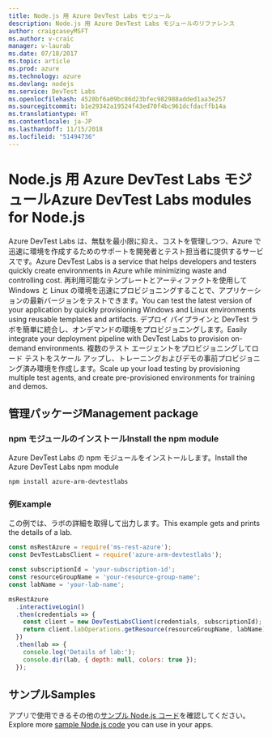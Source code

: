 ```yaml
---
title: Node.js 用 Azure DevTest Labs モジュール
description: Node.js 用 Azure DevTest Labs モジュールのリファレンス
author: craigcaseyMSFT
ms.author: v-craic
manager: v-laurab
ms.date: 07/18/2017
ms.topic: article
ms.prod: azure
ms.technology: azure
ms.devlang: nodejs
ms.service: DevTest Labs
ms.openlocfilehash: 4528bf6a09bc86d23bfec982988added1aa3e257
ms.sourcegitcommit: b1e29342a19524f43ed70f4bc961dcfdacffb14a
ms.translationtype: HT
ms.contentlocale: ja-JP
ms.lasthandoff: 11/15/2018
ms.locfileid: "51494736"
---
```

# <a name="azure-devtest-labs-modules-for-nodejs"></a><span data-ttu-id="6cb89-103">Node.js 用 Azure DevTest Labs モジュール</span><span class="sxs-lookup"><span data-stu-id="6cb89-103">Azure DevTest Labs modules for Node.js</span></span>

<span data-ttu-id="6cb89-104">Azure DevTest Labs は、無駄を最小限に抑え、コストを管理しつつ、Azure で迅速に環境を作成するためのサポートを開発者とテスト担当者に提供するサービスです。</span><span class="sxs-lookup"><span data-stu-id="6cb89-104">Azure DevTest Labs is a service that helps developers and testers quickly create environments in Azure while minimizing waste and controlling cost.</span></span> <span data-ttu-id="6cb89-105">再利用可能なテンプレートとアーティファクトを使用して Windows と Linux の環境を迅速にプロビジョニングすることで、アプリケーションの最新バージョンをテストできます。</span><span class="sxs-lookup"><span data-stu-id="6cb89-105">You can test the latest version of your application by quickly provisioning Windows and Linux environments using reusable templates and artifacts.</span></span> <span data-ttu-id="6cb89-106">デプロイ パイプラインと DevTest ラボを簡単に統合し、オンデマンドの環境をプロビジョニングします。</span><span class="sxs-lookup"><span data-stu-id="6cb89-106">Easily integrate your deployment pipeline with DevTest Labs to provision on-demand environments.</span></span> <span data-ttu-id="6cb89-107">複数のテスト エージェントをプロビジョニングしてロード テストをスケール アップし、トレーニングおよびデモの事前プロビジョニング済み環境を作成します。</span><span class="sxs-lookup"><span data-stu-id="6cb89-107">Scale up your load testing by provisioning multiple test agents, and create pre-provisioned environments for training and demos.</span></span>

## <a name="management-package"></a><span data-ttu-id="6cb89-108">管理パッケージ</span><span class="sxs-lookup"><span data-stu-id="6cb89-108">Management package</span></span>

### <a name="install-the-npm-module"></a><span data-ttu-id="6cb89-109">npm モジュールのインストール</span><span class="sxs-lookup"><span data-stu-id="6cb89-109">Install the npm module</span></span>

<span data-ttu-id="6cb89-110">Azure DevTest Labs の npm モジュールをインストールします。</span><span class="sxs-lookup"><span data-stu-id="6cb89-110">Install the Azure DevTest Labs npm module</span></span>

```bash
npm install azure-arm-devtestlabs
```

### <a name="example"></a><span data-ttu-id="6cb89-111">例</span><span class="sxs-lookup"><span data-stu-id="6cb89-111">Example</span></span>

<span data-ttu-id="6cb89-112">この例では、ラボの詳細を取得して出力します。</span><span class="sxs-lookup"><span data-stu-id="6cb89-112">This example gets and prints the details of a lab.</span></span>

```javascript
const msRestAzure = require('ms-rest-azure');
const DevTestLabsClient = require('azure-arm-devtestlabs');

const subscriptionId = 'your-subscription-id';
const resourceGroupName = 'your-resource-group-name';
const labName = 'your-lab-name';

msRestAzure
  .interactiveLogin()
  .then(credentials => {
    const client = new DevTestLabsClient(credentials, subscriptionId);
    return client.labOperations.getResource(resourceGroupName, labName);
  })
  .then(lab => {
    console.log('Details of lab:');
    console.dir(lab, { depth: null, colors: true });
  });
```

## <a name="samples"></a><span data-ttu-id="6cb89-113">サンプル</span><span class="sxs-lookup"><span data-stu-id="6cb89-113">Samples</span></span>

<span data-ttu-id="6cb89-114">アプリで使用できるその他の[サンプル Node.js コード](https://azure.microsoft.com/resources/samples/?platform=nodejs)を確認してください。</span><span class="sxs-lookup"><span data-stu-id="6cb89-114">Explore more [sample Node.js code](https://azure.microsoft.com/resources/samples/?platform=nodejs) you can use in your apps.</span></span>
